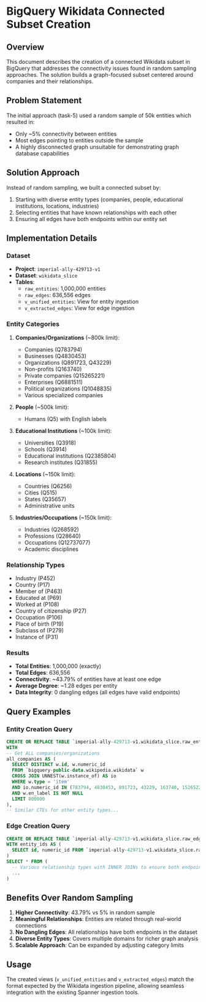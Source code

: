 # BigQuery Wikidata Connected Subset Creation

## Overview
This document describes the creation of a connected Wikidata subset in BigQuery that addresses the connectivity issues found in random sampling approaches. The solution builds a graph-focused subset centered around companies and their relationships.

## Problem Statement
The initial approach (task-5) used a random sample of 50k entities which resulted in:
- Only ~5% connectivity between entities
- Most edges pointing to entities outside the sample
- A highly disconnected graph unsuitable for demonstrating graph database capabilities

## Solution Approach
Instead of random sampling, we built a connected subset by:
1. Starting with diverse entity types (companies, people, educational institutions, locations, industries)
2. Selecting entities that have known relationships with each other
3. Ensuring all edges have both endpoints within our entity set

## Implementation Details

### Dataset
- **Project**: `imperial-ally-429713-v1`
- **Dataset**: `wikidata_slice`
- **Tables**:
  - `raw_entities`: 1,000,000 entities
  - `raw_edges`: 636,556 edges
  - `v_unified_entities`: View for entity ingestion
  - `v_extracted_edges`: View for edge ingestion

### Entity Categories
1. **Companies/Organizations** (~800k limit):
   - Companies (Q783794)
   - Businesses (Q4830453)
   - Organizations (Q891723, Q43229)
   - Non-profits (Q163740)
   - Private companies (Q15265221)
   - Enterprises (Q6881511)
   - Political organizations (Q1048835)
   - Various specialized companies

2. **People** (~500k limit):
   - Humans (Q5) with English labels

3. **Educational Institutions** (~100k limit):
   - Universities (Q3918)
   - Schools (Q3914)
   - Educational institutions (Q2385804)
   - Research institutes (Q31855)

4. **Locations** (~150k limit):
   - Countries (Q6256)
   - Cities (Q515)
   - States (Q35657)
   - Administrative units

5. **Industries/Occupations** (~150k limit):
   - Industries (Q268592)
   - Professions (Q28640)
   - Occupations (Q12737077)
   - Academic disciplines

### Relationship Types
- Industry (P452)
- Country (P17)
- Member of (P463)
- Educated at (P69)
- Worked at (P108)
- Country of citizenship (P27)
- Occupation (P106)
- Place of birth (P19)
- Subclass of (P279)
- Instance of (P31)

### Results
- **Total Entities**: 1,000,000 (exactly)
- **Total Edges**: 636,556
- **Connectivity**: ~43.79% of entities have at least one edge
- **Average Degree**: ~1.28 edges per entity
- **Data Integrity**: 0 dangling edges (all edges have valid endpoints)

## Query Examples

### Entity Creation Query
```sql
CREATE OR REPLACE TABLE `imperial-ally-429713-v1.wikidata_slice.raw_entities` AS
WITH 
-- Get ALL companies/organizations
all_companies AS (
  SELECT DISTINCT w.id, w.numeric_id
  FROM `bigquery-public-data.wikipedia.wikidata` w
  CROSS JOIN UNNEST(w.instance_of) AS io
  WHERE w.type = 'item' 
  AND io.numeric_id IN (783794, 4830453, 891723, 43229, 163740, 15265221, 6881511, 1048835, 7094, 11032, 1002697, 732577)
  AND w.en_label IS NOT NULL
  LIMIT 800000
),
-- Similar CTEs for other entity types...
```

### Edge Creation Query
```sql
CREATE OR REPLACE TABLE `imperial-ally-429713-v1.wikidata_slice.raw_edges` AS
WITH entity_ids AS (
  SELECT id, numeric_id FROM `imperial-ally-429713-v1.wikidata_slice.raw_entities`
)
SELECT * FROM (
  -- Various relationship types with INNER JOINs to ensure both endpoints exist
  ...
)
```

## Benefits Over Random Sampling
1. **Higher Connectivity**: 43.79% vs 5% in random sample
2. **Meaningful Relationships**: Entities are related through real-world connections
3. **No Dangling Edges**: All relationships have both endpoints in the dataset
4. **Diverse Entity Types**: Covers multiple domains for richer graph analysis
5. **Scalable Approach**: Can be expanded by adjusting category limits

## Usage
The created views (`v_unified_entities` and `v_extracted_edges`) match the format expected by the Wikidata ingestion pipeline, allowing seamless integration with the existing Spanner ingestion tools.
